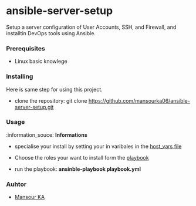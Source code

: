 # ansible-server-setup
Setup a server configuration of User Accounts, SSH, and Firewall, and installtin DevOps tools using Ansible.


### Prerequisites
- Linux basic knowlege

### Installing
Here is same step for using this project.

- clone the repository: git clone https://github.com/mansourka06/ansible-server-setup.git


### Usage
:information_souce: **Informations**
- specialise your install by setting your in varibales in the [host_vars file](./host_vars)

- Choose the roles your want to install form the [playbook](./playbook.yml)

- run the playbook: **ansinble-playbook playbook.yml**


### Auhtor
- [Mansour KA](https://github.com/mansourka06)
